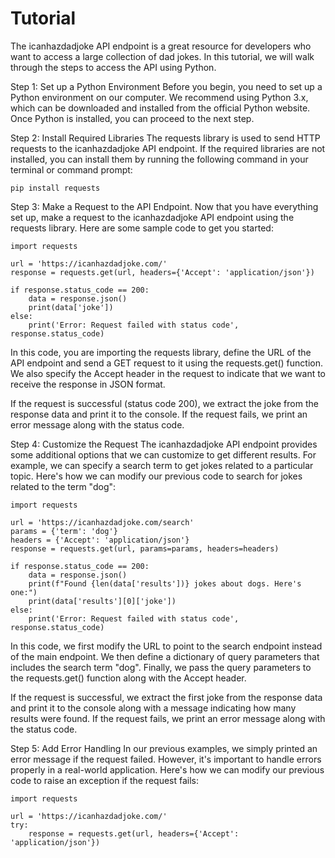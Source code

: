 
# Tutorial

The icanhazdadjoke API endpoint is a great resource for developers who want to access a large collection of dad jokes. In this tutorial, we will walk through the steps to access the API using Python.

Step 1: Set up a Python Environment
Before you begin, you need to set up a Python environment on our computer. We recommend using Python 3.x, which can be downloaded and installed from the official Python website. Once Python is installed, you can proceed to the next step.

Step 2: Install Required Libraries
The requests library is used to send HTTP requests to the icanhazdadjoke API endpoint. If the required libraries are not installed, you can install them by running the following command in your terminal or command prompt:

```
pip install requests
```

Step 3: Make a Request to the API Endpoint. Now that you have everything set up, make a request to the icanhazdadjoke API endpoint using the requests library. Here are some sample code to get you started:

```
import requests

url = 'https://icanhazdadjoke.com/'
response = requests.get(url, headers={'Accept': 'application/json'})

if response.status_code == 200:
    data = response.json()
    print(data['joke'])
else:
    print('Error: Request failed with status code', response.status_code)
```

In this code, you are importing the requests library, define the URL of the API endpoint and send a GET request to it using the requests.get() function. We also specify the Accept header in the request to indicate that we want to receive the response in JSON format.

If the request is successful (status code 200), we extract the joke from the response data and print it to the console. If the request fails, we print an error message along with the status code.

Step 4: Customize the Request
The icanhazdadjoke API endpoint provides some additional options that we can customize to get different results. For example, we can specify a search term to get jokes related to a particular topic. Here's how we can modify our previous code to search for jokes related to the term "dog":

```
import requests

url = 'https://icanhazdadjoke.com/search'
params = {'term': 'dog'}
headers = {'Accept': 'application/json'}
response = requests.get(url, params=params, headers=headers)

if response.status_code == 200:
    data = response.json()
    print(f"Found {len(data['results'])} jokes about dogs. Here's one:")
    print(data['results'][0]['joke'])
else:
    print('Error: Request failed with status code', response.status_code)
```

In this code, we first modify the URL to point to the search endpoint instead of the main endpoint. We then define a dictionary of query parameters that includes the search term "dog". Finally, we pass the query parameters to the requests.get() function along with the Accept header.

If the request is successful, we extract the first joke from the response data and print it to the console along with a message indicating how many results were found. If the request fails, we print an error message along with the status code.

Step 5: Add Error Handling
In our previous examples, we simply printed an error message if the request failed. However, it's important to handle errors properly in a real-world application. Here's how we can modify our previous code to raise an exception if the request fails:

```
import requests

url = 'https://icanhazdadjoke.com/'
try:
    response = requests.get(url, headers={'Accept': 'application/json'})